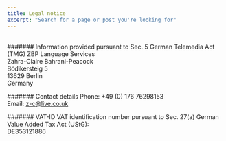 ```yaml
---
title: Legal notice
excerpt: "Search for a page or post you're looking for"
---
```

<br>
####### Information provided pursuant to Sec. 5 German Telemedia Act (TMG)
ZBP Language Services
<br>Zahra-Claire Bahrani-Peacock
<br>Bödikersteig 5
<br>13629 Berlin
<br>Germany

####### Contact details
Phone: +49 (0) 176 76298153
<br>Email: z-c@live.co.uk

####### VAT-ID
VAT identification number pursuant to Sec. 27(a) German Value Added Tax Act (UStG):
<br>DE353121886